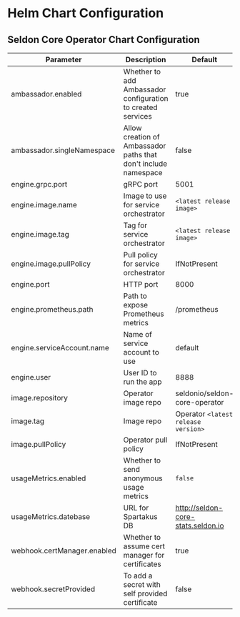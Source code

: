# Helm Chart Configuration

## Seldon Core Operator Chart Configuration

|Parameter | Description | Default |
|----------|-------------|---------|
| ambassador.enabled | Whether to add Ambassador configuration to created services | true |
| ambassador.singleNamespace | Allow creation of Ambassador paths that don't include namespace | false |
| engine.grpc.port | gRPC port | 5001 |
| engine.image.name | Image to use for service orchestrator | ```<latest release image>``` |
| engine.image.tag | Tag for service orchestrator | ```<latest release image>``` |
| engine.image.pullPolicy | Pull policy for service orchestrator | IfNotPresent |
| engine.port | HTTP port | 8000 |
| engine.prometheus.path | Path to expose Prometheus metrics | /prometheus |
| engine.serviceAccount.name | Name of service account to use | default |
| engine.user | User ID to run the app | 8888 |
| image.repository | Operator image repo | seldonio/seldon-core-operator |
| image.tag | Image repo | Operator ```<latest release version>``` |
| image.pullPolicy | Operator pull policy | IfNotPresent |
| usageMetrics.enabled | Whether to send anonymous usage metrics | ```false``` |
| usageMetrics.datebase | URL for Spartakus DB | http://seldon-core-stats.seldon.io |
| webhook.certManager.enabled | Whether to assume cert manager for certificates | true |
| webhook.secretProvided | To add a secret with self provided certificate | false |

